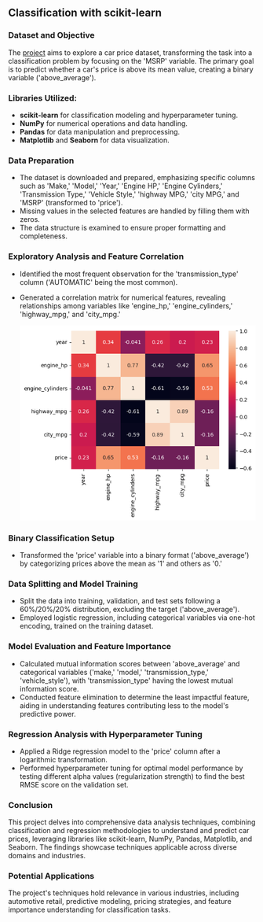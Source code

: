 ## Classification with scikit-learn

### Dataset and Objective
The [project](https://github.com/JasonDahl/mlzoomcamp-homework/blob/main/homework-3/03-ml-classification-homework.ipynb "View project notebook") aims to explore a car price dataset, transforming the task into a classification problem by focusing on the 'MSRP' variable. The primary goal is to predict whether a car's price is above its mean value, creating a binary variable ('above_average').

### Libraries Utilized:
- **scikit-learn** for classification modeling and hyperparameter tuning.
- **NumPy** for numerical operations and data handling.
- **Pandas** for data manipulation and preprocessing.
- **Matplotlib** and **Seaborn** for data visualization.

### Data Preparation
- The dataset is downloaded and prepared, emphasizing specific columns such as 'Make,' 'Model,' 'Year,' 'Engine HP,' 'Engine Cylinders,' 'Transmission Type,' 'Vehicle Style,' 'highway MPG,' 'city MPG,' and 'MSRP' (transformed to 'price').
- Missing values in the selected features are handled by filling them with zeros.
- The data structure is examined to ensure proper formatting and completeness.

### Exploratory Analysis and Feature Correlation
- Identified the most frequent observation for the 'transmission_type' column ('AUTOMATIC' being the most common).
- Generated a correlation matrix for numerical features, revealing relationships among variables like 'engine_hp,' 'engine_cylinders,' 'highway_mpg,' and 'city_mpg.'
  
  ![Heatmap of Feature Correlation Matrix](https://github.com/JasonDahl/mlzoomcamp-homework/blob/main/homework-3/HW3_covar.png)

### Binary Classification Setup
- Transformed the 'price' variable into a binary format ('above_average') by categorizing prices above the mean as '1' and others as '0.'

### Data Splitting and Model Training
- Split the data into training, validation, and test sets following a 60%/20%/20% distribution, excluding the target ('above_average').
- Employed logistic regression, including categorical variables via one-hot encoding, trained on the training dataset.

### Model Evaluation and Feature Importance
- Calculated mutual information scores between 'above_average' and categorical variables ('make,' 'model,' 'transmission_type,' 'vehicle_style'), with 'transmission_type' having the lowest mutual information score.
- Conducted feature elimination to determine the least impactful feature, aiding in understanding features contributing less to the model's predictive power.

### Regression Analysis with Hyperparameter Tuning
- Applied a Ridge regression model to the 'price' column after a logarithmic transformation.
- Performed hyperparameter tuning for optimal model performance by testing different alpha values (regularization strength) to find the best RMSE score on the validation set.

### Conclusion
This project delves into comprehensive data analysis techniques, combining classification and regression methodologies to understand and predict car prices, leveraging libraries like scikit-learn, NumPy, Pandas, Matplotlib, and Seaborn. The findings showcase techniques applicable across diverse domains and industries.

### Potential Applications
The project's techniques hold relevance in various industries, including automotive retail, predictive modeling, pricing strategies, and feature importance understanding for classification tasks.
